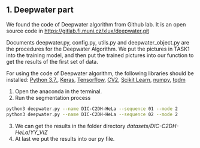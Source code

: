 ## 1. Deepwater part

We found the code of Deepwater algorithm from Github lab. It is an open source code in https://gitlab.fi.muni.cz/xlux/deepwater.git

Documents deepwater.py, config.py, utils.py and deepwater_object.py are the procedures for the Deepwater Algorithm. We put the pictures in TASK1 into the training model, and then put the trained pictures into our function to get the results of the first set of data.

For using the code of Deepwater algorithm, the following libraries should be installed: [Python 3.7.](), [Keras](https://keras.io/), [Tensorflow](https://www.tensorflow.org/), [CV2](https://docs.opencv.org/3.4/d2/de6/tutorial_py_setup_in_ubuntu.html), [Scikit Learn](https://scikit-learn.org/stable/install.html), [numpy](https://numpy.org/), [tqdm](https://github.com/tqdm/tqdm)

1. Open the anaconda in the terminal.
2. Run the segmentation process
```bash
python3 deepwater.py --name DIC-C2DH-HeLa --sequence 01 --mode 2
python3 deepwater.py --name DIC-C2DH-HeLa --sequence 02 --mode 2
```
3. We can get the results in the folder  directory _datasets/DIC-C2DH-HeLa_/_YY_VIZ_ 
4. At last we put the results into our py file.

